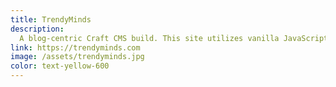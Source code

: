 ```yaml
---
title: TrendyMinds
description:
  A blog-centric Craft CMS build. This site utilizes vanilla JavaScript, React, and a few other tools.
link: https://trendyminds.com
image: /assets/trendyminds.jpg
color: text-yellow-600
---
```

